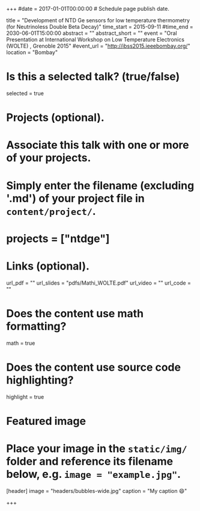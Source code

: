 +++
#date = 2017-01-01T00:00:00  # Schedule page publish date.

title = "Development of NTD Ge sensors for low temperature thermometry (for Neutrinoless Double Beta Decay)"
time_start = 2015-09-11
#time_end = 2030-06-01T15:00:00
abstract = ""
abstract_short = ""
event = "Oral Presentation at International Workshop on Low Temperature Electronics (WOLTE) , Grenoble 2015"
#event_url = "http://ibss2015.ieeebombay.org/"
location = "Bombay"

# Is this a selected talk? (true/false)
selected = true

# Projects (optional).
#   Associate this talk with one or more of your projects.
#   Simply enter the filename (excluding '.md') of your project file in `content/project/`.
# projects = ["ntdge"]

# Links (optional).
url_pdf = ""
url_slides = "pdfs/Mathi_WOLTE.pdf"
url_video = ""
url_code = ""

# Does the content use math formatting?
math = true

# Does the content use source code highlighting?
highlight = true

# Featured image
# Place your image in the `static/img/` folder and reference its filename below, e.g. `image = "example.jpg"`.
[header]
image = "headers/bubbles-wide.jpg"
caption = "My caption :smile:"

+++
